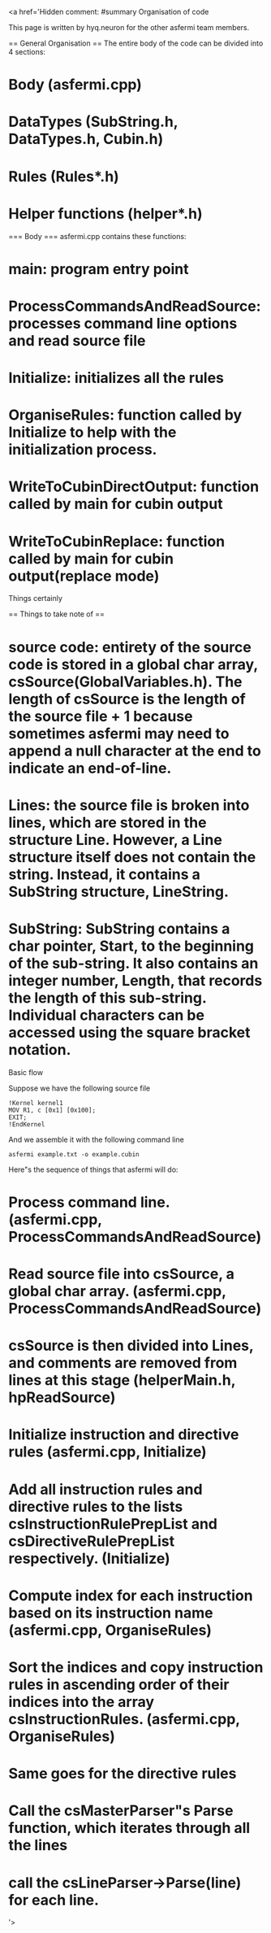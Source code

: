 <a href='Hidden comment: 
#summary Organisation of code

This page is written by hyq.neuron for the other asfermi team members.

== General Organisation ==
The entire body of the code can be divided into 4 sections:
# Body (asfermi.cpp)
# DataTypes (SubString.h, DataTypes.h, Cubin.h)
# Rules (Rules*.h)
# Helper functions (helper*.h)

=== Body ===
asfermi.cpp contains these functions:
# main: program entry point
# ProcessCommandsAndReadSource: processes command line options and read source file
# Initialize: initializes all the rules
# OrganiseRules: function called by Initialize to help with the initialization process.
# WriteToCubinDirectOutput: function called by main for cubin output
# WriteToCubinReplace: function called by main for cubin output(replace mode)

Things certainly



== Things to take note of ==
# source code: entirety of the source code is stored in a global char array, csSource(GlobalVariables.h). The length of csSource is the length of the source file + 1 because sometimes asfermi may need to append a null character at the end to indicate an end-of-line.
# Lines: the source file is broken into lines, which are stored in the structure Line. However, a Line structure itself does not contain the string. Instead, it contains a SubString structure, LineString.
# SubString: SubString contains a char pointer, Start, to the beginning of the sub-string. It also contains an integer number, Length, that records the length of this sub-string. Individual characters can be accessed using the square bracket notation.



Basic flow

Suppose we have the following source file
```
!Kernel kernel1
MOV R1, c [0x1] [0x100];
EXIT;
!EndKernel
```
And we assemble it with the following command line
```
asfermi example.txt -o example.cubin
```
Here"s the sequence of things that asfermi will do:
# Process command line. (asfermi.cpp, ProcessCommandsAndReadSource)
# Read source file into csSource, a global char array. (asfermi.cpp, ProcessCommandsAndReadSource)
# csSource is then divided into Lines, and comments are removed from lines at this stage (helperMain.h, hpReadSource)
# Initialize instruction and directive rules (asfermi.cpp, Initialize)
# Add all instruction rules and directive rules to the lists csInstructionRulePrepList and csDirectiveRulePrepList respectively. (Initialize)
# Compute index for each instruction based on its instruction name (asfermi.cpp, OrganiseRules)
# Sort the indices and copy instruction rules in ascending order of their indices into the array csInstructionRules. (asfermi.cpp, OrganiseRules)
# Same goes for the directive rules
# Call the csMasterParser"s Parse function, which iterates through all the lines
# call the csLineParser->Parse(line) for each line.

'></a>